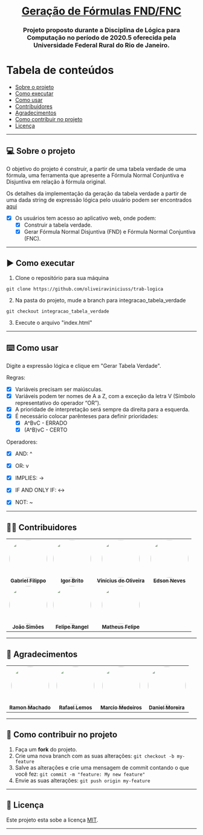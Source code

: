 <h1 align="center">
     <a href="#" > Geração de Fórmulas FND/FNC </a>
</h1>
<h3 align="center">
    Projeto proposto durante a Disciplina de Lógica para Computação no período de 2020.5 oferecida pela Universidade Federal Rural do Rio de Janeiro.
</h3>

Tabela de conteúdos
=================
<!--ts-->
   * [Sobre o projeto](#-sobre-o-projeto)
   * [Como executar](#%EF%B8%8F-como-executar)
   * [Como usar](#%EF%B8%8F-como-usar)
   * [Contribuidores](#-contribuidores)
   * [Agradecimentos](#-agradecimentos)
   * [Como contribuir no projeto](#-como-contribuir-no-projeto)
   * [Licença](#user-content--licença)
<!--te-->

---

## 💻 Sobre o projeto

O objetivo do projeto é construir, a partir de uma tabela verdade de uma fórmula, uma ferramenta que apresente a Fórmula Normal Conjuntiva e Disjuntiva em relação à fórmula original.<br>

Os detalhes da implementação da geração da tabela verdade a partir de uma dada string de expressão lógica pelo usuário podem ser encontrados <a href="https://github.com/RamonMachado/truthTableGenerator">aqui</a>

- [x] Os usuários tem acesso ao aplicativo web, onde podem:
   - [x] Construir a tabela verdade.
   - [x] Gerar Fórmula Normal Disjuntiva (FND) e Fórmula Normal Conjuntiva (FNC).

---

## ▶️ Como executar

1. Clone o repositório para sua máquina
```shell
git clone https://github.com/oliveiraviniciuss/trab-logica
```

2. Na pasta do projeto, mude a branch para integracao_tabela_verdade
```shell
git checkout integracao_tabela_verdade
```

3. Execute o arquivo "index.html"

---

## ⌨️ Como usar
Digite a expressão lógica e clique em "Gerar Tabela Verdade".

Regras:
- [x] Variáveis precisam ser maiúsculas.
- [x] Variáveis podem ter nomes de A a Z, com a exceção da letra V (Símbolo representativo do operador “OR”).
- [x] A prioridade de interpretação será sempre da direita para a esquerda.
- [x] É necessário colocar parênteses para definir prioridades:
  - [x] A^BvC - ERRADO
  - [x] (A^B)vC - CERTO
  
Operadores:
- [x] AND: ^
- [x] OR: v
- [x] IMPLIES: ->
- [x] IF AND ONLY IF: <->
- [x] NOT: ~


---

## 👨‍💻 Contribuidores

<table>
  <tr>
    <td align="center"><a href="https://github.com/Filippo43"><img style="border-radius: 50%;" src="https://avatars3.githubusercontent.com/u/19348989?s=400&u=8d154a906056aec4ebede087e49bd82380e78778&v=4" width="100px;" alt=""/><br /><sub><b>Gabriel Filippo</b></sub></a><br /></td>
    <td align="center"><a href="https://github.com/Igorbrito77"><img style="border-radius: 50%;" src="https://avatars1.githubusercontent.com/u/20285772?s=400&u=6559423386add50af6a61c5c8e4ac25e0a8ff8e1&v=4" width="100px;" alt=""/><br /><sub><b>Igor Brito</b></sub></a><br /></td>
    <td align="center"><a href="https://github.com/oliveiraviniciuss"><img style="border-radius: 50%;" src="https://avatars2.githubusercontent.com/u/42152790?s=400&u=5fc8a6a89bfd02510b4528b5af7022d157d0f3f0&v=4" width="100px;" alt=""/><br /><sub><b>Vinícius de Oliveira</b></sub></a><br /></td>
    <td align="center"><a href="https://github.com/edds018"><img style="border-radius: 50%;" src="https://avatars0.githubusercontent.com/u/20283003?s=400&u=24d9b354295b193681be1bcad171885858e43394&v=4" width="100px;" alt=""/><br /><sub><b>Edson Neves</b></sub></a><br /></td>   
  </tr>
  <tr>
    <td align="center"><a href="https://github.com/joaogs"><img style="border-radius: 50%;" src="https://avatars1.githubusercontent.com/u/25991168?s=400&u=917e61883c731388d423c3ab94b5256260d7a50d&v=4" width="100px;" alt=""/><br /><sub><b>João Simões</b></sub></a><br /></td>
    <td align="center"><a href="https://github.com/EoqLp"><img style="border-radius: 50%;" src="https://avatars2.githubusercontent.com/u/23413851?s=400&u=09cb131da4653d6e58a6885a99d1b239e84b8b3e&v=4" width="100px;" alt=""/><br /><sub><b>Felipe Rangel</b></sub></a><br /></td>
    <td align="center"><a href="https://github.com/Felcks"><img style="border-radius: 50%;" src="https://avatars0.githubusercontent.com/u/5620769?s=400&u=6e49ebf68e64115b6296912ab27a591b7b0a379e&v=4" width="100px;" alt=""/><br /><sub><b>Matheus Felipe</b></sub></a><br /></td>
    <td align="center"></td>   
  </tr>
</table>

---
## 👏 Agradecimentos

<table>
  <tr>
    <td align="center"><a href="https://github.com/RamonMachado"><img style="border-radius: 50%;" src="https://avatars3.githubusercontent.com/u/19560225?s=400&u=542ae0b0efdac0586a0687d7494830e15792b1e8&v=4" width="100px;" alt=""/><br /><sub><b>Ramon Machado</b></sub></a><br /></td>
    <td align="center"><a href="https://github.com/RafaelLDSX"><img style="border-radius: 50%;" src="https://avatars0.githubusercontent.com/u/19434605?s=400&u=d7263ba4290052d14259799a16b3b5f3f9120239&v=4" width="100px;" alt=""/><br /><sub><b>Rafael Lemos</b></sub></a><br /></td>
    <td align="center"><a href="https://github.com/MarcioMed07"><img style="border-radius: 50%;" src="https://avatars2.githubusercontent.com/u/19434598?s=400&u=95d1f8adf29dbbe1bd350392d1c376cb64985c07&v=4" width="100px;" alt=""/><br /><sub><b>Marcio Medeiros</b></sub></a><br /></td>
    <td align="center"><a href="https://github.com/D8989"><img style="border-radius: 50%;" src="https://avatars3.githubusercontent.com/u/20309537?s=400&u=f61691f100e912121ad9f651b4fe61e732046b1c&v=4" width="100px;" alt=""/><br /><sub><b>Daniel Moreira</b></sub></a><br /></td>   
  </tr>
 
</table>

---

## 💪 Como contribuir no projeto

1. Faça um **fork** do projeto.
2. Crie uma nova branch com as suas alterações: `git checkout -b my-feature`
3. Salve as alterações e crie uma mensagem de commit contando o que você fez: `git commit -m "feature: My new feature"`
4. Envie as suas alterações: `git push origin my-feature`

---

## 📝 Licença

Este projeto esta sobe a licença [MIT](./LICENSE).

---
